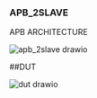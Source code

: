 ### APB_2SLAVE
APB ARCHITECTURE




![apb_2slave drawio](https://github.com/user-attachments/assets/1578d1bc-fc7c-4167-b5e9-9f1db68a1748)



##DUT







![dut drawio](https://github.com/user-attachments/assets/09887148-2bc6-42a6-815a-0c250197eec4)

